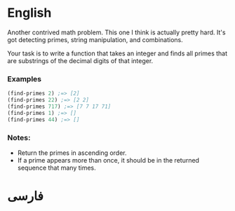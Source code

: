 # English

Another contrived math problem. This one I think is actually pretty hard. 
It's got detecting primes, string manipulation, and combinations.

Your task is to write a function that takes an integer and finds all primes that are substrings of the decimal digits of that integer.

### Examples
```clj
(find-primes 2) ;=> [2]
(find-primes 22) ;=> [2 2]
(find-primes 717) ;=> [7 7 17 71]
(find-primes 1) ;=> []
(find-primes 44) ;=> []
```

### Notes:
- Return the primes in ascending order.
- If a prime appears more than once, it should be in the returned sequence that many times.

# فارسی